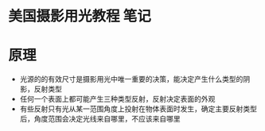 
# 美国摄影用光教程 笔记

# 原理
* 光源的的有效尺寸是摄影用光中唯一重要的决策，能决定产生什么类型的阴影，反射类型
* 任何一个表面上都可能产生三种类型反射，反射决定表面的外观
* 有些反射只有光从某一范围角度上投射在物体表面时发生，确定主要反射类型后，角度范围会决定光线来自哪里，不应该来自哪里




























